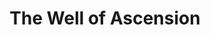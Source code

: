 ---
title: The Well of Ascension
authors: Brandon Sanderson
link: https://www.goodreads.com/book/show/68429.The_Well_of_Ascension
image: https://i.gr-assets.com/images/S/compressed.photo.goodreads.com/books/1480717596l/68429._SY475_.jpg
---